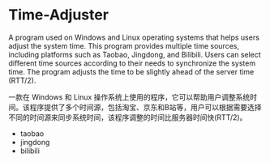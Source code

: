 # Time-Adjuster
A program used on Windows and Linux operating systems that helps users adjust the system time. This program provides multiple time sources, including platforms such as Taobao, Jingdong, and Bilibili. Users can select different time sources according to their needs to synchronize the system time. The program adjusts the time to be slightly ahead of the server time (RTT/2).

一款在 Windows 和 Linux 操作系统上使用的程序，它可以帮助用户调整系统时间。该程序提供了多个时间源，包括淘宝、京东和B站等，用户可以根据需要选择不同的时间源来同步系统时间，该程序调整的时间比服务器时间快(RTT/2)。

- taobao
- jingdong
- bilibili